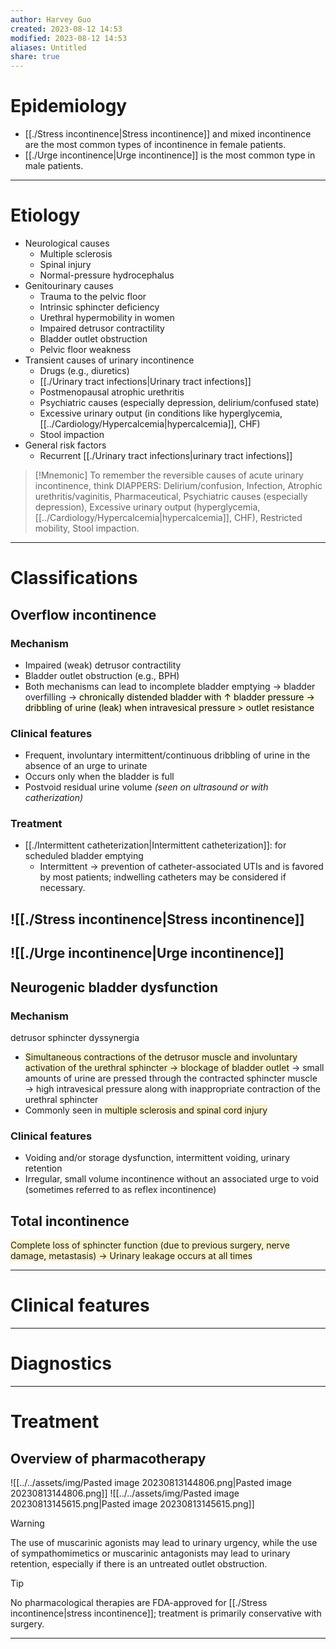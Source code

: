 ```yaml
---
author: Harvey Guo
created: 2023-08-12 14:53
modified: 2023-08-12 14:53
aliases: Untitled
share: true
---
```


# Epidemiology
- [[./Stress incontinence|Stress incontinence]] and mixed incontinence are the most common types of incontinence in female patients.
- [[./Urge incontinence|Urge incontinence]] is the most common type in male patients.

---
# Etiology
- Neurological causes
	- Multiple sclerosis
	- Spinal injury
	- Normal-pressure hydrocephalus
- Genitourinary causes
	- Trauma to the pelvic floor 
	- Intrinsic sphincter deficiency
	- Urethral hypermobility in women
	- Impaired detrusor contractility
	- Bladder outlet obstruction
	- Pelvic floor weakness
- Transient causes of urinary incontinence
	- Drugs (e.g., diuretics)
	- [[./Urinary tract infections|Urinary tract infections]]
	- Postmenopausal atrophic urethritis
	- Psychiatric causes (especially depression, delirium/confused state)
	- Excessive urinary output (in conditions like hyperglycemia, [[../Cardiology/Hypercalcemia|hypercalcemia]], CHF)
	- Stool impaction
- General risk factors
	- Recurrent [[./Urinary tract infections|urinary tract infections]]
 >[!Mnemonic] 
>To remember the reversible causes of acute urinary incontinence, think DIAPPERS: Delirium/confusion, Infection, Atrophic urethritis/vaginitis, Pharmaceutical, Psychiatric causes (especially depression), Excessive urinary output (hyperglycemia, [[../Cardiology/Hypercalcemia|hypercalcemia]], CHF), Restricted mobility, Stool impaction.

---
# Classifications
## Overflow incontinence
### Mechanism
- Impaired (weak) detrusor contractility
- Bladder outlet obstruction (e.g., BPH)
- Both mechanisms can lead to incomplete bladder emptying → bladder overfilling → <mark style="background: #FFF3A34A;">chronically distended bladder with ↑ bladder pressure → dribbling of urine (leak) when intravesical pressure > outlet resistance</mark>
### Clinical features
- Frequent, involuntary intermittent/continuous dribbling of urine in the absence of an urge to urinate
- Occurs only when the bladder is full
- Postvoid residual urine volume *(seen on ultrasound or with catherization)*
### Treatment
- [[./Intermittent catheterization|Intermittent catheterization]]: for scheduled bladder emptying
	- Intermittent -> prevention of catheter-associated UTIs and is favored by most patients; indwelling catheters may be considered if necessary.
## ![[./Stress incontinence|Stress incontinence]]
## ![[./Urge incontinence|Urge incontinence]]
## Neurogenic bladder dysfunction
### Mechanism
detrusor sphincter dyssynergia
- <span style="background:rgba(240, 200, 0, 0.2)">Simultaneous contractions of the detrusor muscle and involuntary activation of the urethral sphincter → blockage of bladder outlet</span> → small amounts of urine are pressed through the contracted sphincter muscle → high intravesical pressure along with inappropriate contraction of the urethral sphincter
- Commonly seen in <span style="background:rgba(240, 200, 0, 0.2)">multiple sclerosis and spinal cord injury </span>
### Clinical features
- Voiding and/or storage dysfunction, intermittent voiding, urinary retention
- Irregular, small volume incontinence without an associated urge to void (sometimes referred to as reflex incontinence)
## Total incontinence
<span style="background:rgba(240, 200, 0, 0.2)">Complete loss of sphincter function (due to previous surgery, nerve damage, metastasis) → Urinary leakage occurs at all times</span>


---
# Clinical features


---
# Diagnostics


---
# Treatment
## Overview of pharmacotherapy
![[../../assets/img/Pasted image 20230813144806.png|Pasted image 20230813144806.png]]
![[../../assets/img/Pasted image 20230813145615.png|Pasted image 20230813145615.png]]
>[!warning] 
>The use of muscarinic agonists may lead to urinary urgency, while the use of sympathomimetics or muscarinic antagonists may lead to urinary retention, especially if there is an untreated outlet obstruction.

>[!tip] 
>No pharmacological therapies are FDA-approved for [[./Stress incontinence|stress incontinence]]; treatment is primarily conservative with surgery.

---
